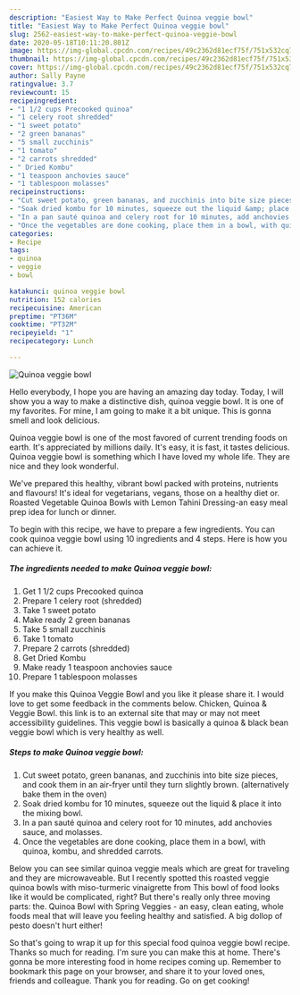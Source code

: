 ```yaml
---
description: "Easiest Way to Make Perfect Quinoa veggie bowl"
title: "Easiest Way to Make Perfect Quinoa veggie bowl"
slug: 2562-easiest-way-to-make-perfect-quinoa-veggie-bowl
date: 2020-05-18T10:11:20.801Z
image: https://img-global.cpcdn.com/recipes/49c2362d81ecf75f/751x532cq70/quinoa-veggie-bowl-recipe-main-photo.jpg
thumbnail: https://img-global.cpcdn.com/recipes/49c2362d81ecf75f/751x532cq70/quinoa-veggie-bowl-recipe-main-photo.jpg
cover: https://img-global.cpcdn.com/recipes/49c2362d81ecf75f/751x532cq70/quinoa-veggie-bowl-recipe-main-photo.jpg
author: Sally Payne
ratingvalue: 3.7
reviewcount: 15
recipeingredient:
- "1 1/2 cups Precooked quinoa"
- "1 celery root shredded"
- "1 sweet potato"
- "2 green bananas"
- "5 small zucchinis"
- "1 tomato"
- "2 carrots shredded"
- " Dried Kombu"
- "1 teaspoon anchovies sauce"
- "1 tablespoon molasses"
recipeinstructions:
- "Cut sweet potato, green bananas, and zucchinis into bite size pieces, and cook them in an air-fryer until they turn slightly brown. (alternatively bake them in the oven)"
- "Soak dried kombu for 10 minutes, squeeze out the liquid &amp; place it into the mixing bowl."
- "In a pan sauté quinoa and celery root for 10 minutes, add anchovies sauce, and molasses."
- "Once the vegetables are done cooking, place them in a bowl, with quinoa, kombu, and shredded carrots."
categories:
- Recipe
tags:
- quinoa
- veggie
- bowl

katakunci: quinoa veggie bowl 
nutrition: 152 calories
recipecuisine: American
preptime: "PT36M"
cooktime: "PT32M"
recipeyield: "1"
recipecategory: Lunch

---
```



![Quinoa veggie bowl](https://img-global.cpcdn.com/recipes/49c2362d81ecf75f/751x532cq70/quinoa-veggie-bowl-recipe-main-photo.jpg)

Hello everybody, I hope you are having an amazing day today. Today, I will show you a way to make a distinctive dish, quinoa veggie bowl. It is one of my favorites. For mine, I am going to make it a bit unique. This is gonna smell and look delicious.

Quinoa veggie bowl is one of the most favored of current trending foods on earth. It's appreciated by millions daily. It's easy, it is fast, it tastes delicious. Quinoa veggie bowl is something which I have loved my whole life. They are nice and they look wonderful.

We&#39;ve prepared this healthy, vibrant bowl packed with proteins, nutrients and flavours! It&#39;s ideal for vegetarians, vegans, those on a healthy diet or. Roasted Vegetable Quinoa Bowls with Lemon Tahini Dressing-an easy meal prep idea for lunch or dinner.


To begin with this recipe, we have to prepare a few ingredients. You can cook quinoa veggie bowl using 10 ingredients and 4 steps. Here is how you can achieve it.

<!--inarticleads1-->

##### The ingredients needed to make Quinoa veggie bowl:

1. Get 1 1/2 cups Precooked quinoa
1. Prepare 1 celery root (shredded)
1. Take 1 sweet potato
1. Make ready 2 green bananas
1. Take 5 small zucchinis
1. Take 1 tomato
1. Prepare 2 carrots (shredded)
1. Get  Dried Kombu
1. Make ready 1 teaspoon anchovies sauce
1. Prepare 1 tablespoon molasses


If you make this Quinoa Veggie Bowl and you like it please share it. I would love to get some feedback in the comments below. Chicken, Quinoa &amp; Veggie Bowl. this link is to an external site that may or may not meet accessibility guidelines. This veggie bowl is basically a quinoa &amp; black bean veggie bowl which is very healthy as well. 

<!--inarticleads2-->

##### Steps to make Quinoa veggie bowl:

1. Cut sweet potato, green bananas, and zucchinis into bite size pieces, and cook them in an air-fryer until they turn slightly brown. (alternatively bake them in the oven)
1. Soak dried kombu for 10 minutes, squeeze out the liquid &amp; place it into the mixing bowl.
1. In a pan sauté quinoa and celery root for 10 minutes, add anchovies sauce, and molasses.
1. Once the vegetables are done cooking, place them in a bowl, with quinoa, kombu, and shredded carrots.


Below you can see similar quinoa veggie meals which are great for traveling and they are microwaveable. But I recently spotted this roasted veggie quinoa bowls with miso-turmeric vinaigrette from This bowl of food looks like it would be complicated, right? But there&#39;s really only three moving parts: the. Quinoa Bowl with Spring Veggies - an easy, clean eating, whole foods meal that will leave you feeling healthy and satisfied. A big dollop of pesto doesn&#39;t hurt either! 

So that's going to wrap it up for this special food quinoa veggie bowl recipe. Thanks so much for reading. I'm sure you can make this at home. There's gonna be more interesting food in home recipes coming up. Remember to bookmark this page on your browser, and share it to your loved ones, friends and colleague. Thank you for reading. Go on get cooking!
